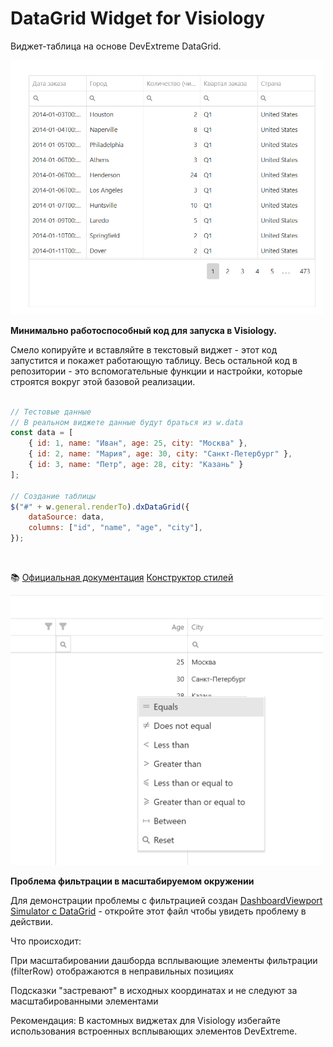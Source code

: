 # DataGrid Widget for Visiology

Виджет-таблица на основе DevExtreme DataGrid.

<img src="DataGrid.png" width="500" alt="DataGrid Widget">

**Минимально работоспособный код для запуска в Visiology.**

Смело копируйте и вставляйте в текстовый виджет - этот код запустится и покажет работающую таблицу.
Весь остальной код в репозитории - это вспомогательные функции и настройки,
которые строятся вокруг этой базовой реализации.

```javascript

// Тестовые данные
// В реальном виджете данные будут браться из w.data
const data = [
    { id: 1, name: "Иван", age: 25, city: "Москва" },
    { id: 2, name: "Мария", age: 30, city: "Санкт-Петербург" },
    { id: 3, name: "Петр", age: 28, city: "Казань" }
];

// Создание таблицы
$("#" + w.general.renderTo).dxDataGrid({
    dataSource: data,
    columns: ["id", "name", "age", "city"],
});

```


<br>
  

📚 [Официальная документация](https://js.devexpress.com/jQuery/Demos/WidgetsGallery/Demo/DataGrid/Overview/MaterialBlueLight/
)
[Конструктор стилей](https://devexpress.github.io/ThemeBuilder/)


<img src="positioningProblem.png" width="500" alt="positioning Problem">

**Проблема фильтрации в масштабируемом окружении**

Для демонстрации проблемы с фильтрацией создан [DashboardViewport Simulator с DataGrid](https://github.com/RememberedGirl/visiology-components/blob/main/DataGrid/DashboardViewportSimulatorDataGrid.html) - откройте этот файл чтобы увидеть проблему в действии.

Что происходит:

При масштабировании дашборда всплывающие элементы фильтрации (filterRow) отображаются в неправильных позициях

Подсказки "застревают" в исходных координатах и не следуют за масштабированными элементами


Рекомендация: В кастомных виджетах для Visiology избегайте использования встроенных всплывающих элементов DevExtreme. 